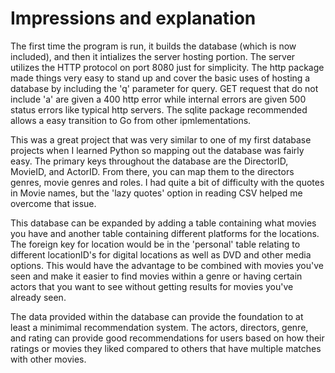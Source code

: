 # Impressions and explanation
The first time the program is run, it builds the database (which is now included), and then it intializes the server hosting portion.
The server utilizes the HTTP protocol on port 8080 just for simplicity.
The http package made things very easy to stand up and cover the basic uses of hosting a database by including the 'q' parameter for query. GET request that do not include 'a' are given a 400 http error while internal errors are given 500 status errors like typical http servers. The sqlite package recommended allows a easy transition to Go from other ipmlementations.<br>

This was a great project that was very similar to one of my first database projects when I learned Python so mapping out the database was fairly easy. The primary keys throughout the database are the DirectorID, MovieID, and ActorID. From there, you can map them to the directors genres, movie genres and roles. I had quite a bit of difficulty with the quotes in Movie names, but the 'lazy quotes' option in reading CSV helped me overcome that issue. </br>

This database can be expanded by adding a table containing what movies you have and another table containing different platforms for the locations. The foreign key for location would be in the 'personal' table relating to different locationID's for digital locations as well as DVD and other media options. This would have the advantage to be combined with movies you've seen and make it easier to find movies within a genre or having certain actors that you want to see without getting results for movies you've already seen. <br>

The data provided within the database can provide the foundation to at least a minimimal recommendation system. The actors, directors, genre, and rating can provide good recommendations for users based on how their ratings or movies they liked compared to others that have multiple matches with other movies.